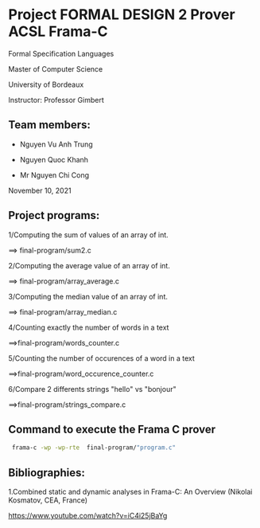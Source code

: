 # Project FORMAL DESIGN 2 Prover ACSL Frama-C
Formal Specification Languages

Master of Computer Science 

University of Bordeaux 

Instructor: Professor Gimbert

## Team members:

+ Nguyen Vu Anh Trung

+ Nguyen Quoc Khanh

+ Mr Nguyen Chi Cong


November 10, 2021 



## Project programs:

1/Computing the sum of values of an array of int.

==> final-program/sum2.c

2/Computing the average value of an array of int.

==> final-program/array_average.c

3/Computing the median value of an array of int.

==> final-program/array_median.c

4/Counting exactly the number of words in a text

==>final-program/words_counter.c

5/Counting the number of occurences of a word in a text

==>final-program/word_occurence_counter.c

6/Compare 2 differents strings "hello" vs "bonjour"

==>final-program/strings_compare.c

## Command to execute the Frama C prover

```bash
 frama-c -wp -wp-rte  final-program/"program.c"
```


## Bibliographies:

1.Combined static and dynamic analyses in Frama-C: An Overview (Nikolai Kosmatov, CEA, France)

https://www.youtube.com/watch?v=iC4i25jBaYg